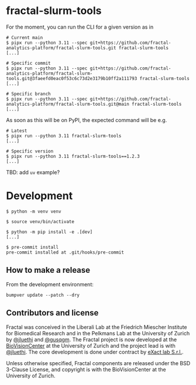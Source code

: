 # fractal-slurm-tools

For the moment, you can run the CLI for a given version as in
```console
# Current main
$ pipx run --python 3.11 --spec git+https://github.com/fractal-analytics-platform/fractal-slurm-tools.git fractal-slurm-tools
[...]

# Specific commit
$ pipx run --python 3.11 --spec git+https://github.com/fractal-analytics-platform/fractal-slurm-tools.git@3faeefd0eac0f53c6c73d2e3179b10ff2a111793 fractal-slurm-tools
[...]

# Specific branch
$ pipx run --python 3.11 --spec git+https://github.com/fractal-analytics-platform/fractal-slurm-tools.git@main fractal-slurm-tools
[...]
```

As soon as this will be on PyPI, the expected command will be e.g.
```console
# Latest
$ pipx run --python 3.11 fractal-slurm-tools
[...]

# Specific version
$ pipx run --python 3.11 fractal-slurm-tools==1.2.3
[...]
```

TBD: add `uv` example?


# Development

```console
$ python -m venv venv

$ source venv/bin/activate

$ python -m pip install -e .[dev]
[...]

$ pre-commit install
pre-commit installed at .git/hooks/pre-commit
```

## How to make a release
From the development environment:
```
bumpver update --patch --dry
```


## Contributors and license

Fractal was conceived in the Liberali Lab at the Friedrich Miescher Institute for Biomedical Research and in the Pelkmans Lab at the University of Zurich by [@jluethi](https://github.com/jluethi) and [@gusqgm](https://github.com/gusqgm). The Fractal project is now developed at the [BioVisionCenter](https://www.biovisioncenter.uzh.ch/en.html) at the University of Zurich and the project lead is with [@jluethi](https://github.com/jluethi). The core development is done under contract by [eXact lab S.r.l.](https://www.exact-lab.it).

Unless otherwise specified, Fractal components are released under the BSD 3-Clause License, and copyright is with the BioVisionCenter at the University of Zurich.
